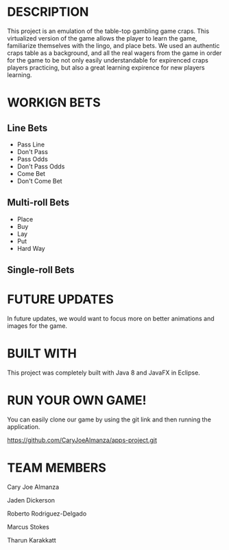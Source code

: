 # DESCRIPTION
This project is an emulation of the table-top gambling game craps. This virtualized version of the game allows the player to learn the game, familiarize themselves with the lingo, and place bets. We used an authentic craps table as a background, and all the real wagers from the game in order for the game to be not only easily understandable for expirenced craps players practicing, but also a great learning expirence for new players learning. 

# WORKIGN BETS

## Line Bets
- Pass Line
- Don't Pass
- Pass Odds
- Don't Pass Odds
- Come Bet
- Don't Come Bet

## Multi-roll Bets
- Place 
- Buy
- Lay
- Put
- Hard Way

## Single-roll Bets

# FUTURE UPDATES
In future updates, we would want to focus more on better animations and images for the game. 

# BUILT WITH
This project was completely built with Java 8 and JavaFX in Eclipse.

# RUN YOUR OWN GAME!
You can easily clone our game by using the git link and then running the application. 

https://github.com/CaryJoeAlmanza/apps-project.git

# TEAM MEMBERS
Cary Joe Almanza

Jaden Dickerson

Roberto Rodriguez-Delgado

Marcus Stokes

Tharun Karakkatt
